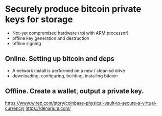 # Securely produce bitcoin private keys for storage
- Not-yet compromised hardware (rpi with ARM processor)
- offline key generation and destruction
- offline signing

## Online. Setting up bitcoin and deps
- A network install is performed on a new / clean sd drive
- downloading, configuring, building, installing bitcoin


## Offline. Create a wallet, output a private key.



https://www.wired.com/story/coinbase-physical-vault-to-secure-a-virtual-currency/
https://denarium.com/

